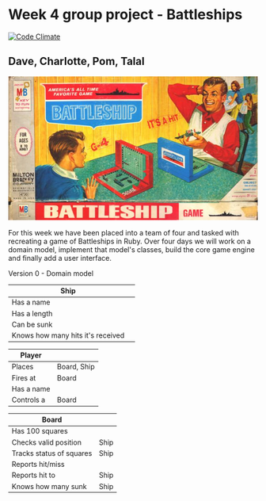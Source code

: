 # Week 4 group project - Battleships
[![Code Climate](https://codeclimate.com/github/tbeeley/Mayan-Battleships/badges/gpa.svg)](https://codeclimate.com/github/tbeeley/Mayan-Battleships)
## Dave, Charlotte, Pom, Talal
![Image](assets/Battleship.png)

For this week we have been placed into a team of four and tasked with recreating a game of Battleships in Ruby. Over four days we will work on a domain model, implement that model's classes, build the core game engine and finally add a user interface.

Version 0 - Domain model

| Ship | |
| --- | --- |
| Has a name | |
| Has a length | |	
| Can be sunk | |
| Knows how many hits it's received | |

| Player | |
| --- | --- |
| Places | Board, Ship |
| Fires at | Board |
| Has a name | |
| Controls a | Board |

| Board | |
| --- | --- |
| Has 100 squares | |
| Checks valid position | Ship |
| Tracks status of squares | Ship |
| Reports hit/miss | |
| Reports hit to | Ship |
| Knows how many sunk | Ship |





